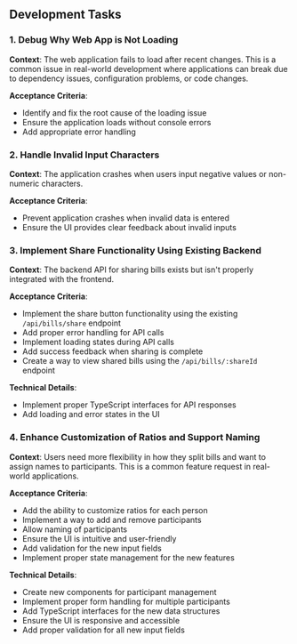 
## Development Tasks

### 1. Debug Why Web App is Not Loading

**Context**: The web application fails to load after recent changes. This is a common issue in real-world development where applications can break due to dependency issues, configuration problems, or code changes.

**Acceptance Criteria**:
- Identify and fix the root cause of the loading issue
- Ensure the application loads without console errors
- Add appropriate error handling


### 2. Handle Invalid Input Characters

**Context**: The application crashes when users input negative values or non-numeric characters. 

**Acceptance Criteria**:
- Prevent application crashes when invalid data is entered
- Ensure the UI provides clear feedback about invalid inputs

### 3. Implement Share Functionality Using Existing Backend

**Context**: The backend API for sharing bills exists but isn't properly integrated with the frontend. 

**Acceptance Criteria**:
- Implement the share button functionality using the existing `/api/bills/share` endpoint
- Add proper error handling for API calls
- Implement loading states during API calls
- Add success feedback when sharing is complete
- Create a way to view shared bills using the `/api/bills/:shareId` endpoint

**Technical Details**:
- Implement proper TypeScript interfaces for API responses
- Add loading and error states in the UI

### 4. Enhance Customization of Ratios and Support Naming

**Context**: Users need more flexibility in how they split bills and want to assign names to participants. This is a common feature request in real-world applications.

**Acceptance Criteria**:
- Add the ability to customize ratios for each person
- Implement a way to add and remove participants
- Allow naming of participants
- Ensure the UI is intuitive and user-friendly
- Add validation for the new input fields
- Implement proper state management for the new features

**Technical Details**:
- Create new components for participant management
- Implement proper form handling for multiple participants
- Add TypeScript interfaces for the new data structures
- Ensure the UI is responsive and accessible
- Add proper validation for all new input fields
